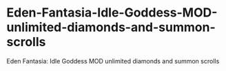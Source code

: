 # Eden-Fantasia-Idle-Goddess-MOD-unlimited-diamonds-and-summon-scrolls
Eden Fantasia: Idle Goddess MOD unlimited diamonds and summon scrolls
